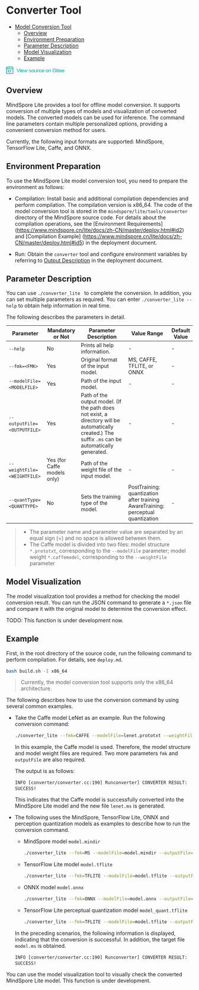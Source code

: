 # Converter Tool

<!-- TOC -->

- [Model Conversion Tool](#model-conversion-tool)
    - [Overview](#overview)
    - [Environment Preparation](#environment-preparation)
    - [Parameter Description](#parameter-description)
    - [Model Visualization](#model-visualization)
    - [Example](#example)

<!-- /TOC -->

<a href="https://gitee.com/mindspore/docs/blob/master/lite/tutorials/source_en/use/converter_tool.md" target="_blank"><img src="../_static/logo_source.png"></a>

## Overview

MindSpore Lite provides a tool for offline model conversion. It supports conversion of multiple types of models and visualization of converted models. The converted models can be used for inference. The command line parameters contain multiple personalized options, providing a convenient conversion method for users.

Currently, the following input formats are supported: MindSpore, TensorFlow Lite, Caffe, and ONNX.

## Environment Preparation

To use the MindSpore Lite model conversion tool, you need to prepare the environment as follows:

- Compilation: Install basic and additional compilation dependencies and perform compilation. The compilation version is x86_64. The code of the model conversion tool is stored in the `mindspore/lite/tools/converter` directory of the MindSpore source code. For details about the compilation operations, see the [Environment Requirements] (https://www.mindspore.cn/lite/docs/zh-CN/master/deploy.html#id2) and [Compilation Example] (https://www.mindspore.cn/lite/docs/zh-CN/master/deploy.html#id5) in the deployment document.

- Run: Obtain the `converter` tool and configure environment variables by referring to [Output Description](https://www.mindspore.cn/lite/docs/zh-CN/master/deploy.html#id4) in the deployment document.

## Parameter Description

You can use `./converter_lite ` to complete the conversion. In addition, you can set multiple parameters as required.
You can enter `./converter_lite --help` to obtain help information in real time.

The following describes the parameters in detail.

 
| Parameter  |  Mandatory or Not   |  Parameter Description  | Value Range | Default Value |
| -------- | ------- | ----- | --- | ---- |
| `--help` | No | Prints all help information. | - | - |
| `--fmk=<FMK>`  | Yes | Original format of the input model. | MS, CAFFE, TFLITE, or ONNX | - |
| `--modelFile=<MODELFILE>` | Yes | Path of the input model. | - | - |
| `--outputFile=<OUTPUTFILE>` | Yes | Path of the output model. (If the path does not exist, a directory will be automatically created.) The suffix `.ms` can be automatically generated. | - | - |
| `--weightFile=<WEIGHTFILE>` | Yes (for Caffe models only) | Path of the weight file of the input model. | - | - |
| `--quantType=<QUANTTYPE>` | No | Sets the training type of the model. | PostTraining: quantization after training <br>AwareTraining: perceptual quantization | - |

> - The parameter name and parameter value are separated by an equal sign (=) and no space is allowed between them.
> - The Caffe model is divided into two files: model structure `*.prototxt`, corresponding to the `--modelFile` parameter; model weight `*.caffemodel`, corresponding to the `--weightFile` parameter

## Model Visualization

The model visualization tool provides a method for checking the model conversion result. You can run the JSON command to generate a `*.json` file and compare it with the original model to determine the conversion effect.

TODO: This function is under development now.

## Example

First, in the root directory of the source code, run the following command to perform compilation. For details, see `deploy.md`.
```bash
bash build.sh -I x86_64
```
> Currently, the model conversion tool supports only the x86_64 architecture.

The following describes how to use the conversion command by using several common examples.

- Take the Caffe model LeNet as an example. Run the following conversion command:

   ```bash
   ./converter_lite --fmk=CAFFE --modelFile=lenet.prototxt --weightFile=lenet.caffemodel --outputFile=lenet
   ```

   In this example, the Caffe model is used. Therefore, the model structure and model weight files are required. Two more parameters `fmk` and `outputFile` are also required.

   The output is as follows:
   ```
   INFO [converter/converter.cc:190] Runconverter] CONVERTER RESULT: SUCCESS!
   ```
   This indicates that the Caffe model is successfully converted into the MindSpore Lite model and the new file `lenet.ms` is generated.
   
- The following uses the MindSpore, TensorFlow Lite, ONNX and perception quantization models as examples to describe how to run the conversion command.

   - MindSpore model `model.mindir`
      ```bash
      ./converter_lite --fmk=MS --modelFile=model.mindir --outputFile=model
      ```
   
   - TensorFlow Lite model `model.tflite`
      ```bash
      ./converter_lite --fmk=TFLITE --modelFile=model.tflite --outputFile=model
      ```
   
   - ONNX model `model.onnx`
      ```bash
      ./converter_lite --fmk=ONNX --modelFile=model.onnx --outputFile=model
      ```

   - TensorFlow Lite perceptual quantization model `model_quant.tflite`
      ```bash
      ./converter_lite --fmk=TFLITE --modelFile=model.tflite --outputFile=model --quantType=AwareTraining
      ```

   In the preceding scenarios, the following information is displayed, indicating that the conversion is successful. In addition, the target file `model.ms` is obtained.
   ```
   INFO [converter/converter.cc:190] Runconverter] CONVERTER RESULT: SUCCESS!
   ```
   

You can use the model visualization tool to visually check the converted MindSpore Lite model. This function is under development.